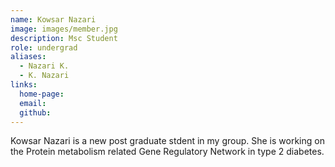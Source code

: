 ```yaml
---
name: Kowsar Nazari
image: images/member.jpg
description: Msc Student
role: undergrad
aliases:
  - Nazari K.
  - K. Nazari
links:
  home-page: 
  email: 
  github: 
---
```


Kowsar Nazari is a new post graduate stdent in my group. She is working on the Protein metabolism related Gene Regulatory Network in type 2 diabetes.
